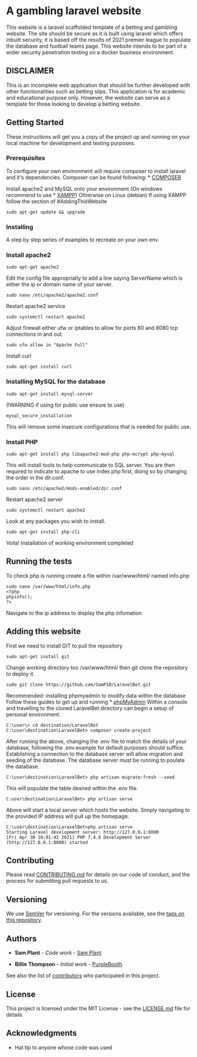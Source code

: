 # A gambling laravel website

This website is a laravel scaffolded template of a betting and gambling website.
The site should be secure as it is built using laravel which offers inbuilt security, it is based off the results of 2021 premier league to populate the database and football teams page.
This website intends to be part of a wider security penetration testing on a docker business environment.
## DISCLAIMER
This is an incomplete web application that should be further developed with other functionalities such as betting slips.
This application is for academic and educational purpose only.
However, the website can serve as a template for those looking to develop a betting website.

## Getting Started

These instructions will get you a copy of the project up and running on your local machine for development and testing purposes.

### Prerequisites

To configure your own environment will require composer to install laravel and it's dependencies.
Composer can be found following: * [COMPOSER](https://getcomposer.org/download/)

Install apache2 and MySQL onto your environment (On windows recommend to use * [XAMPP](https://www.apachefriends.org/download.html))
Otherwise on Linux (debian)
If using XAMPP follow the section of #AddingThisWebsite

```
sudo apt-get update && upgrade
```

### Installing

A step by step series of examples to recreate on your own env.

### Install apache2

```
sudo apt-get apache2
```

Edit the config file appropriatly to add a line saying ServerName which is either the ip or domain name of your server.

```
sudo nano /etc/apache2/apache2.conf
```

Restart apache2 service

```
sudo systemctl restart apache2
```

Adjust firewall either ufw or iptables to allow for ports 80 and 8080 tcp connections in and out.

```
sudo ufw allow in "Apache Full"
```

Install curl

```
sudo apt-get install curl
```

### Installing MySQL for the database

```
sudo apt-get install mysql-server
```

(!WARNING if using for public use ensure to use)

```
mysql_secure_installation
```

This will remove some insecure configurations that is needed for public use.

### Install PHP

```
sudo apt-get install php libapache2-mod-php php-mcrypt php-mysql
```

This will install tools to help communicate to SQL server.
You are then required to indicate to apache to use index.php first, doing so by changing the order in the dir.conf.

```
sudo nano /etc/apache2/mods-enabled/dir.conf
```
Restart apache2 server

```
sudo systemctl restart apache2
```
Look at any packages you wish to install.

```
sudo apt-get install php-cli
```
Voila! Installation of working environment completed

## Running the tests

To check php is running create a file within /var/www/html/ named info.php

```
sudo nano /var/www/html/info.php
<?php
phpinfo();
?>
```
Navigate to the ip address to display the php infomation


## Adding this website

First we need to install GIT to pull the repository

```
sudo apt-get install git
```

Change working directory too /var/www/html/ then git clone the repository to deploy it.

```
sudo git clone https://github.com/SamP10/LaravelBet.git
```

Recommended: installing phpmyadmin to modify data within the database
Follow these guides to get up and running * [phpMyAdmin](https://www.digitalocean.com/community/tutorials/how-to-install-and-secure-phpmyadmin-on-ubuntu-20-04)
Within a console and travelling to the cloned LaravelBet directory can begin a setup of personal environment.

```
C:\user\> cd destination/LaravelBet
C:\user\destination\LaravelBet> composer create-project
```
After running the above, changing the .env file to match the details of your database, following the .env.example for default purposes should suffice.
Establishing a connection to the database server will allow migration and seeding of the database. The database server must be running to poulate the database.
```
C:\user\destination\LaravelBet> php artisan migrate:fresh --seed
```
This will populate the table desired within the .env file.

```
C:user\destination\LaravelBet> php artisan serve
```
Above will start a local server which hosts the website. Simply navigating to the provided IP address will pull up the homepage.
```
C:\user\destination\LaravelBet>php artisan serve
Starting Laravel development server: http://127.0.0.1:8000
[Fri Apr 30 18:01:42 2021] PHP 7.4.8 Development Server (http://127.0.0.1:8000) started
```
## Contributing

Please read [CONTRIBUTING.md](https://gist.github.com/PurpleBooth/b24679402957c63ec426) for details on our code of conduct, and the process for submitting pull requests to us.

## Versioning

We use [SemVer](http://semver.org/) for versioning. For the versions available, see the [tags on this repository](https://github.com/your/project/tags). 

## Authors
* **Sam Plant** - *Code work* - [Sam Plant](https://github.com/SamP10)

* **Billie Thompson** - *Initial work* - [PurpleBooth](https://github.com/PurpleBooth)

See also the list of [contributors](https://github.com/your/project/contributors) who participated in this project.

## License

This project is licensed under the MIT License - see the [LICENSE.md](LICENSE.md) file for details

## Acknowledgments

* Hat tip to anyone whose code was used
